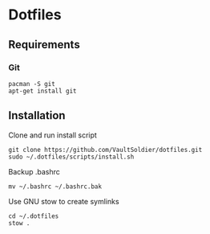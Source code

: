 # Dotfiles

## Requirements

### Git

```
pacman -S git 
apt-get install git
```

## Installation 

Clone and run install script

```
git clone https://github.com/VaultSoldier/dotfiles.git
sudo ~/.dotfiles/scripts/install.sh
```

Backup .bashrc

```
mv ~/.bashrc ~/.bashrc.bak 
```

Use GNU stow to create symlinks

```
cd ~/.dotfiles
stow .
```
